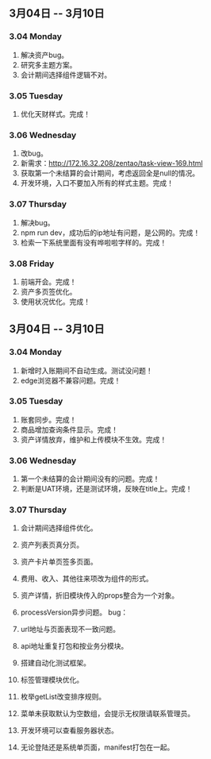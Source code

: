 ## 3月04日 -- 3月10日

### 3.04 Monday
1. 解决资产bug。
2. 研究多主题方案。
3. 会计期间选择组件逻辑不对。

### 3.05 Tuesday
1. 优化天财样式。完成！

### 3.06 Wednesday
1. 改bug。
2. 新需求：http://172.16.32.208/zentao/task-view-169.html
3. 获取第一个未结算的会计期间，考虑返回全是null的情况。
4. 开发环境，入口不要加入所有的样式主题。完成！

### 3.07 Thursday
1. 解决bug。
2. npm run dev，成功后的ip地址有问题，是公网的。完成！
3. 检索一下系统里面有没有哗啦啦字样的。完成！

### 3.08 Friday
1. 前端开会。完成！
2. 资产多页签优化。
3. 使用状况优化。完成！

## 3月04日 -- 3月10日

### 3.04 Monday
1. 新增时入账期间不自动生成。测试没问题！
2. edge浏览器不兼容问题。完成！

### 3.05 Tuesday
1. 账套同步。完成！
2. 商品增加查询条件显示。完成！
3. 资产详情放弃，维护和上传模块不生效。完成！

### 3.06 Wednesday
1. 第一个未结算的会计期间没有的问题。完成！
3. 判断是UAT环境，还是测试环境，反映在title上。完成！

### 3.07 Thursday
1. 会计期间选择组件优化。
2. 资产列表页真分页。
3. 资产卡片单页签多页面。

3. 费用、收入、其他往来项改为组件的形式。
1. 资产详情，折旧模块传入的props整合为一个对象。

1. processVersion异步问题。
bug：
3. url地址与页面表现不一致问题。
4. api地址重复打包和按业务分模块。
9. 搭建自动化测试框架。
9. 标签管理模块优化。
2. 枚举getList改变排序规则。
3. 菜单未获取默认为空数组，会提示无权限请联系管理员。
1. 开发环境可以查看服务器状态。
1. 无论登陆还是系统单页面，manifest打包在一起。